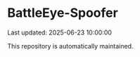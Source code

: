 # BattleEye-Spoofer

Last updated: 2025-06-23 10:00:00

This repository is automatically maintained.
